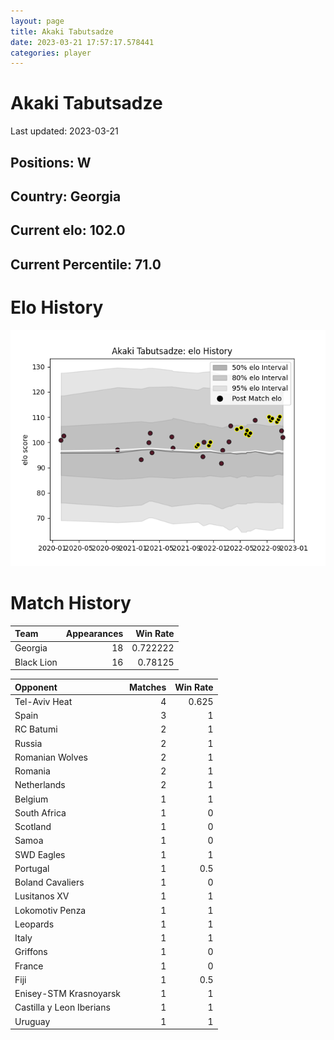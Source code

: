 ```yaml
---  
layout: page  
title: Akaki Tabutsadze  
date: 2023-03-21 17:57:17.578441  
categories: player  
---
```

# Akaki Tabutsadze


Last updated: 2023-03-21
## Positions: W

## Country: Georgia

## Current elo: 102.0

## Current Percentile: 71.0

# Elo History


![elo history](history_AkakiTabutsadze.png)
# Match History


| Team       |   Appearances |   Win Rate |
|:-----------|--------------:|-----------:|
| Georgia    |            18 |   0.722222 |
| Black Lion |            16 |   0.78125  |

| Opponent                 |   Matches |   Win Rate |
|:-------------------------|----------:|-----------:|
| Tel-Aviv Heat            |         4 |      0.625 |
| Spain                    |         3 |      1     |
| RC Batumi                |         2 |      1     |
| Russia                   |         2 |      1     |
| Romanian Wolves          |         2 |      1     |
| Romania                  |         2 |      1     |
| Netherlands              |         2 |      1     |
| Belgium                  |         1 |      1     |
| South Africa             |         1 |      0     |
| Scotland                 |         1 |      0     |
| Samoa                    |         1 |      0     |
| SWD Eagles               |         1 |      1     |
| Portugal                 |         1 |      0.5   |
| Boland Cavaliers         |         1 |      0     |
| Lusitanos XV             |         1 |      1     |
| Lokomotiv Penza          |         1 |      1     |
| Leopards                 |         1 |      1     |
| Italy                    |         1 |      1     |
| Griffons                 |         1 |      0     |
| France                   |         1 |      0     |
| Fiji                     |         1 |      0.5   |
| Enisey-STM Krasnoyarsk   |         1 |      1     |
| Castilla y Leon Iberians |         1 |      1     |
| Uruguay                  |         1 |      1     |